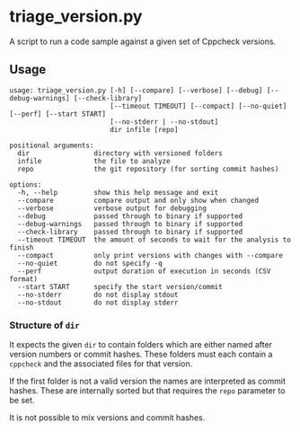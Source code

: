 # triage_version.py

A script to run a code sample against a given set of Cppcheck versions.

## Usage

```
usage: triage_version.py [-h] [--compare] [--verbose] [--debug] [--debug-warnings] [--check-library]
                         [--timeout TIMEOUT] [--compact] [--no-quiet] [--perf] [--start START]
                         [--no-stderr | --no-stdout]
                         dir infile [repo]

positional arguments:
  dir                directory with versioned folders
  infile             the file to analyze
  repo               the git repository (for sorting commit hashes)

options:
  -h, --help         show this help message and exit
  --compare          compare output and only show when changed
  --verbose          verbose output for debugging
  --debug            passed through to binary if supported
  --debug-warnings   passed through to binary if supported
  --check-library    passed through to binary if supported
  --timeout TIMEOUT  the amount of seconds to wait for the analysis to finish
  --compact          only print versions with changes with --compare
  --no-quiet         do not specify -q
  --perf             output duration of execution in seconds (CSV format)
  --start START      specify the start version/commit
  --no-stderr        do not display stdout
  --no-stdout        do not display stderr
```

### Structure of `dir`

It expects the given `dir` to contain folders which are either named after version numbers or commit hashes. These folders must each contain a `cppcheck` and the associated files for that version.

If the first folder is not a valid version the names are interpreted as commit hashes. These are internally sorted but that requires the `repo` parameter to be set.

It is not possible to mix versions and commit hashes.